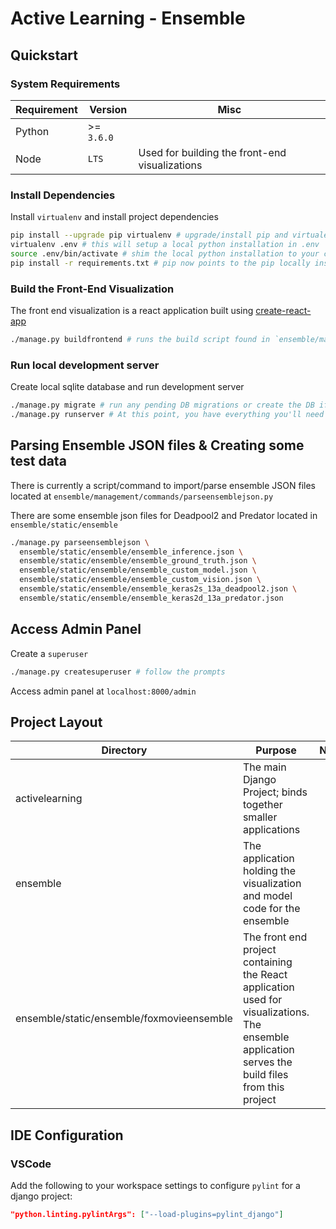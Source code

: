 # Active Learning - Ensemble

## Quickstart

### System Requirements

| Requirement | Version    | Misc                                           |
| ----------- | ---------- | ---------------------------------------------- |
| Python      | >= `3.6.0` |                                                |
| Node        | `LTS`      | Used for building the front-end visualizations |

### Install Dependencies

Install `virtualenv` and install project dependencies

```bash
pip install --upgrade pip virtualenv # upgrade/install pip and virtualenv
virtualenv .env # this will setup a local python installation in .env
source .env/bin/activate # shim the local python installation to your current session
pip install -r requirements.txt # pip now points to the pip locally installed in .env
```

### Build the Front-End Visualization

The front end visualization is a react application built using [create-react-app](https://github.com/facebook/create-react-app)

```bash
./manage.py buildfrontend # runs the build script found in `ensemble/management/commands/buildfrontend.py`
```

### Run local development server

Create local sqlite database and run development server

```bash
./manage.py migrate # run any pending DB migrations or create the DB if not present
./manage.py runserver # At this point, you have everything you'll need to run the local development server
```

## Parsing Ensemble JSON files & Creating some test data

There is currently a script/command to import/parse ensemble JSON files located at `ensemble/management/commands/parseensemblejson.py`

There are some ensemble json files for Deadpool2 and Predator located in `ensemble/static/ensemble`

```bash
./manage.py parseensemblejson \
  ensemble/static/ensemble/ensemble_inference.json \
  ensemble/static/ensemble/ensemble_ground_truth.json \
  ensemble/static/ensemble/ensemble_custom_model.json \
  ensemble/static/ensemble/ensemble_custom_vision.json \
  ensemble/static/ensemble/ensemble_keras2s_13a_deadpool2.json \
  ensemble/static/ensemble/ensemble_keras2d_13a_predator.json
```

## Access Admin Panel

Create a `superuser`

```bash
./manage.py createsuperuser # follow the prompts
```

Access admin panel at `localhost:8000/admin`

## Project Layout

| Directory                                 | Purpose                                                                                                                                           | Notes |
| ----------------------------------------- | ------------------------------------------------------------------------------------------------------------------------------------------------- | ----- |
| activelearning                            | The main Django Project; binds together smaller applications                                                                                      |
| ensemble                                  | The application holding the visualization and model code for the ensemble                                                                         |
| ensemble/static/ensemble/foxmovieensemble | The front end project containing the React application used for visualizations. The ensemble application serves the build files from this project |

## IDE Configuration

### VSCode

Add the following to your workspace settings to configure `pylint` for a django project:

```json
"python.linting.pylintArgs": ["--load-plugins=pylint_django"]
```
